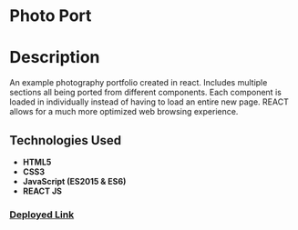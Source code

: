 # Photo Port

# Description
An example photography portfolio created in react. Includes multiple sections all being ported from different components. Each component is loaded in individually instead of having to load an entire new page. REACT allows for a much more optimized web browsing experience.

## Technologies Used
* **HTML5**
* **CSS3**
* **JavaScript (ES2015 & ES6)**
* **REACT JS**


### [Deployed Link](https://alu1868.github.io/photo-port/)
